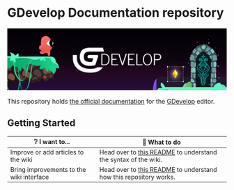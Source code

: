 # GDevelop Documentation repository

![GDevelop logo](https://raw.githubusercontent.com/4ian/GDevelop/master/newIDE/GDevelop%20banner.png)

This repository holds [the official documentation](https://wiki.gdevelop.io) for the [GDevelop](https://gdevelop.io) editor.

## Getting Started

| ❔ I want to...                          | 🚀 What to do                                                                        |
| ---------------------------------------- | ------------------------------------------------------------------------------------ |
| Improve or add articles to the wiki      | Head over to [this README](./SYNTAX.md) to understand the syntax of the wiki.        |
| Bring improvements to the wiki interface | Head over to [this README](./CONTRIBUTE.md) to understand how this repository works. |